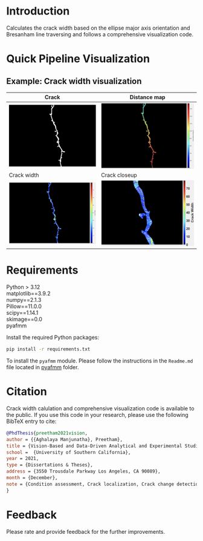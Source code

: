 # Introduction
Calculates the crack width based on the ellipse major axis orientation and Bresanham line traversing and follows a comprehensive visualization code.

# Quick Pipeline Visualization
## Example: Crack width visualization
| Crack |  Distance map |
| ------------- | ------------- |
| ![](assets/crack.png) | ![](assets/thumbnail_01.png) |
| Crack width   | Crack closeup |
| ![](assets/thumbnail_02.png) | ![](assets/thumbnail_03.png) |

# Requirements
Python > 3.12 \
matplotlib==3.9.2 \
numpy==2.1.3 \
Pillow==11.0.0 \
scipy==1.14.1 \
skimage==0.0 \
pyafmm

Install the required Python packages:
```sh
pip install -r requirements.txt
```

To install the `pyafmm` module. Please follow the instructions in the `Readme.md` file located in [pyafmm](/pyafmm/) folder.

# Citation
Crack width calulation and comprehensive visualization code is available to the public. If you use this code in your research, please use the following BibTeX entry to cite:
```bibtex
@PhdThesis{preetham2021vision,
author = {{Aghalaya Manjunatha}, Preetham},
title = {Vision-Based and Data-Driven Analytical and Experimental Studies into Condition Assessment and Change Detection of Evolving Civil, Mechanical and Aerospace Infrastructures},
school =  {University of Southern California},
year = 2021,
type = {Dissertations & Theses},
address = {3550 Trousdale Parkway Los Angeles, CA 90089},
month = {December},
note = {Condition assessment, Crack localization, Crack change detection, Synthetic crack generation, Sewer pipe condition assessment, Mechanical systems defect detection and quantification}
}
```

# Feedback
Please rate and provide feedback for the further improvements.
